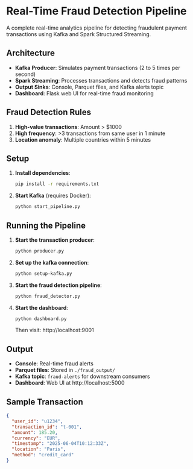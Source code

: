 # Real-Time Fraud Detection Pipeline

A complete real-time analytics pipeline for detecting fraudulent payment transactions using Kafka and Spark Structured Streaming.

## Architecture

- **Kafka Producer**: Simulates payment transactions (2 to 5 times per second)
- **Spark Streaming**: Processes transactions and detects fraud patterns
- **Output Sinks**: Console, Parquet files, and Kafka alerts topic
- **Dashboard**: Flask web UI for real-time fraud monitoring

## Fraud Detection Rules

1. **High-value transactions**: Amount > $1000
2. **High frequency**: >3 transactions from same user in 1 minute
3. **Location anomaly**: Multiple countries within 5 minutes

## Setup

1. **Install dependencies**:
   ```bash
   pip install -r requirements.txt
   ```

2. **Start Kafka** (requires Docker):
   ```bash
   python start_pipeline.py
   ```

## Running the Pipeline

1. **Start the transaction producer**:
   ```bash
   python producer.py
   ```

2. **Set up the kafka connection**:
   ```bash
   python setup-kafka.py
   ```

3. **Start the fraud detection pipeline**:
   ```bash
   python fraud_detector.py
   ```

4. **Start the dashboard**:
   ```bash
   python dashboard.py
   ```
   Then visit: http://localhost:9001

## Output

- **Console**: Real-time fraud alerts
- **Parquet files**: Stored in `./fraud_output/`
- **Kafka topic**: `fraud-alerts` for downstream consumers
- **Dashboard**: Web UI at http://localhost:5000

## Sample Transaction

```json
{
  "user_id": "u1234",
  "transaction_id": "t-001",
  "amount": 185.20,
  "currency": "EUR",
  "timestamp": "2025-06-04T10:12:33Z",
  "location": "Paris",
  "method": "credit_card"
}
```